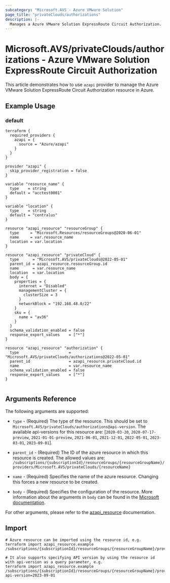 ```yaml
---
subcategory: "Microsoft.AVS - Azure VMware Solution"
page_title: "privateClouds/authorizations"
description: |-
  Manages a Azure VMware Solution ExpressRoute Circuit Authorization.
---
```


# Microsoft.AVS/privateClouds/authorizations - Azure VMware Solution ExpressRoute Circuit Authorization

This article demonstrates how to use `azapi` provider to manage the Azure VMware Solution ExpressRoute Circuit Authorization resource in Azure.

## Example Usage

### default

```hcl
terraform {
  required_providers {
    azapi = {
      source = "Azure/azapi"
    }
  }
}

provider "azapi" {
  skip_provider_registration = false
}

variable "resource_name" {
  type    = string
  default = "acctest0001"
}

variable "location" {
  type    = string
  default = "centralus"
}

resource "azapi_resource" "resourceGroup" {
  type     = "Microsoft.Resources/resourceGroups@2020-06-01"
  name     = var.resource_name
  location = var.location
}

resource "azapi_resource" "privateCloud" {
  type      = "Microsoft.AVS/privateClouds@2022-05-01"
  parent_id = azapi_resource.resourceGroup.id
  name      = var.resource_name
  location  = var.location
  body = {
    properties = {
      internet = "Disabled"
      managementCluster = {
        clusterSize = 3
      }
      networkBlock = "192.168.48.0/22"
    }
    sku = {
      name = "av36"
    }
  }
  schema_validation_enabled = false
  response_export_values    = ["*"]
}

resource "azapi_resource" "authorization" {
  type                      = "Microsoft.AVS/privateClouds/authorizations@2022-05-01"
  parent_id                 = azapi_resource.privateCloud.id
  name                      = var.resource_name
  schema_validation_enabled = false
  response_export_values    = ["*"]
}


```



## Arguments Reference

The following arguments are supported:

* `type` - (Required) The type of the resource. This should be set to `Microsoft.AVS/privateClouds/authorizations@api-version`. The available api-versions for this resource are: [`2020-03-20`, `2020-07-17-preview`, `2021-01-01-preview`, `2021-06-01`, `2021-12-01`, `2022-05-01`, `2023-03-01`, `2023-09-01`].

* `parent_id` - (Required) The ID of the azure resource in which this resource is created. The allowed values are:  
  `/subscriptions/{subscriptionId}/resourceGroups/{resourceGroupName}/providers/Microsoft.AVS/privateClouds/{resourceName}`

* `name` - (Required) Specifies the name of the azure resource. Changing this forces a new resource to be created.

* `body` - (Required) Specifies the configuration of the resource. More information about the arguments in `body` can be found in the [Microsoft documentation](https://learn.microsoft.com/en-us/azure/templates/Microsoft.AVS/privateClouds/authorizations?pivots=deployment-language-terraform).

For other arguments, please refer to the [azapi_resource](https://registry.terraform.io/providers/Azure/azapi/latest/docs/resources/resource) documentation.

## Import

 ```shell
 # Azure resource can be imported using the resource id, e.g.
 terraform import azapi_resource.example /subscriptions/{subscriptionId}/resourceGroups/{resourceGroupName}/providers/Microsoft.AVS/privateClouds/{resourceName}/authorizations/{resourceName}
 
 # It also supports specifying API version by using the resource id with api-version as a query parameter, e.g.
 terraform import azapi_resource.example /subscriptions/{subscriptionId}/resourceGroups/{resourceGroupName}/providers/Microsoft.AVS/privateClouds/{resourceName}/authorizations/{resourceName}?api-version=2023-09-01
 ```
